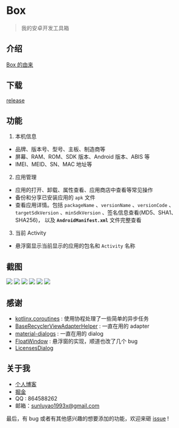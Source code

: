 # Box

> 我的安卓开发工具箱

## 介绍

[Box 的由来](https://juejin.im/post/5c8a52606fb9a04a05408c94   )

## 下载

[release](https://github.com/lulululbj/Box/releases)

## 功能

1. 本机信息

* 品牌、版本号、型号、主板、制造商等
* 屏幕、RAM、ROM、SDK 版本、Android 版本、ABIS 等
* IMEI、MEID、SN、MAC 地址等

2. 应用管理

* 应用的打开、卸载、属性查看、应用商店中查看等常见操作
* 备份和分享已安装应用的 `apk` 文件
* 查看应用详情。包括 `packageName` 、`versionName` 、`versionCode` 、`targetSdkVersion` 、`minSdkVersion` 、签名信息查看(MD5、SHA1、SHA256)，
以及 **`AndroidManifest.xml`** 文件完整查看

3. 当前 Activity

* 悬浮窗显示当前显示的应用的包名和 `Activity` 名称

## 截图

![](https://user-gold-cdn.xitu.io/2019/3/14/1697c7a8f66058f6?w=720&h=1080&f=png&s=144573)
![](https://user-gold-cdn.xitu.io/2019/3/14/1697c7abb5c8c407?w=720&h=1080&f=png&s=159211)
![](https://user-gold-cdn.xitu.io/2019/3/14/1697c777479a57e9?w=720&h=1080&f=png&s=142024)
![](https://user-gold-cdn.xitu.io/2019/3/14/1697c77a70de71a0?w=720&h=1080&f=png&s=405700)
![](https://user-gold-cdn.xitu.io/2019/3/14/1697c6a76be49fc5?w=720&h=1080&f=png&s=178188)
![](https://user-gold-cdn.xitu.io/2019/3/14/1697c59b4e914c4e?w=720&h=1080&f=png&s=110134)

## 感谢

* [kotlinx.coroutines](https://github.com/Kotlin/kotlinx.coroutines) : 使用协程处理了一些简单的异步任务
* [BaseRecyclerViewAdapterHelper](http://www.recyclerview.org) : 一直在用的 adapter
* [material-dialogs](https://github.com/afollestad/material-dialogs) : 一直在用的 dialog
* [FloatWindow](https://github.com/yhaolpz/FloatWindow) : 悬浮窗的实现，顺道也改了几个 bug
* [LicensesDialog](http://psdev.de/LicensesDialog)

## 关于我

* [个人博客](http://sunluyao.com)
* [掘金](https://juejin.im/user/586eff908d6d81005879507d)
* QQ : 864588262
* 邮箱：sunluyao1993x@gmail.com

最后，有 bug 或者有其他感兴趣的想要添加的功能，欢迎来砸 [issue](https://github.com/lulululbj/Box/issues) !




